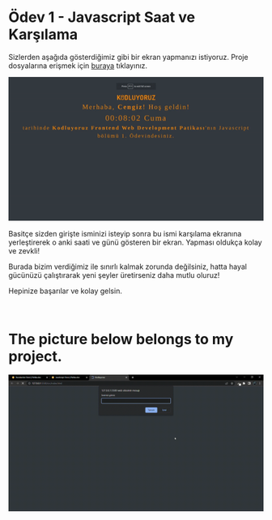 # Ödev 1 - Javascript Saat ve Karşılama

Sizlerden aşağıda gösterdiğimiz gibi bir ekran yapmanızı istiyoruz. Proje dosyalarına erişmek için [buraya](https://drive.google.com/drive/folders/1lghWp2-iPxySOsYxTYoE-mIvvC2waI3g?usp=sharing) tıklayınız.

![img](https://raw.githubusercontent.com/Kodluyoruz/taskforce/main/javascript/javascript-temel/odev1/figures/clock.gif)

Basitçe sizden girişte isminizi isteyip sonra bu ismi karşılama ekranına yerleştirerek o anki saati ve günü gösteren bir ekran. Yapması oldukça kolay ve zevkli!

Burada bizim verdiğimiz ile sınırlı kalmak zorunda değilsiniz, hatta hayal gücünüzü çalıştırarak yeni şeyler üretirseniz daha mutlu oluruz!

Hepinize başarılar ve kolay gelsin.

<br>

# The picture below belongs to my project.

![img](images/Project-Image.gif)
